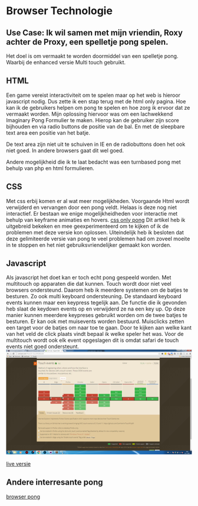 # Browser Technologie

## Use Case: Ik wil samen met mijn vriendin, Roxy achter de Proxy, een spelletje pong spelen.
Het doel is om vermaakt te worden doormiddel van een spelletje pong. Waarbij de enhanced versie Multi touch gebruikt.

## HTML
Een game vereist interactiviteit om te spelen maar op het web is hieroor javascript nodig. Dus zette ik een stap terug met de html only pagina. Hoe kan ik de gebruikers helpen om pong te spelen en hoe zorg ik ervoor dat ze vermaakt worden. Mijn oplossing hiervoor was om een lachwekkend Imaginary Pong Formulier te maken. Hierop kan de gebruiker zijn score bijhouden en via radio buttons de positie van de bal. En met de sleepbare text area een positie van het batje. 

De text area zijn niet uit te schuiven in IE en de radiobuttons doen het ook niet goed. In andere browsers gaat dit wel goed.

Andere mogelijkheid die ik te laat bedacht was een turnbased pong met behulp van php en html formulieren.

## CSS
Met css erbij komen er al wat meer mogelijkheden. Voorgaande Html wordt verwijderd en vervangen door een pong veldt. Helaas is deze nog niet interactief. Er bestaan we enige mogelijkheidheden voor interactie met behulp van keyframe animaties en hovers. [css only pong](https://www.sitepoint.com/css3-pong-insane-things-to-do-with-css/) Dit artikel heb ik uitgebreid bekeken en mee geexperimenteerd om te kijken of ik de problemen met deze versie kon oplossen. Uiteindelijk heb ik besloten dat deze gelimiteerde versie van pong te veel problemen had om zoveel moeite in te stoppen en het niet gebruiksvriendelijker gemaakt kon worden.

## Javascript
Als javascript het doet kan er toch echt pong gespeeld worden. Met multitouch op apparaten die dat kunnen. Touch wordt door niet veel browsers ondersteund. Daarom heb ik meerdere systemen om de batjes te besturen. Zo ook multi keyboard ondersteuning. De standaard keyboard events kunnen maar een keypress tegelijk aan. De functie die ik gevonden heb slaat de keydown events op en verwijderd ze na een key up. Op deze manier kunnen meerdere keypreses gebruikt worden om de twee batjes te besturen. Er kan ook met muisevents worden bestuurd. Muisclicks zetten een target voor de batjes om naar toe te gaan. Door te kijken aan welke kant van het veld de click plaats vindt bepaal ik welke speler het was. Voor de multitouch wordt ook elk event opgeslagen dit is omdat safari de touch events niet goed ondersteunt.  
![alt](canitouch.png)


[live versie](http://jaimiederijk.nl/browsertech/)

## Andere interresante pong
[browser pong](http://stewd.io/pong/)
